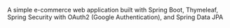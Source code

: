 A simple e-commerce web application built with Spring Boot, Thymeleaf, Spring Security with OAuth2 (Google Authentication), and Spring Data JPA


